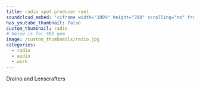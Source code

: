 ```yaml
---
title: radio spot producer reel
soundcloud_embed: '<iframe width="100%" height="300" scrolling="no" frameborder="no" allow="autoplay" src="https://w.soundcloud.com/player/?url=https%3A//api.soundcloud.com/playlists/838694792&color=%23222222&auto_play=false&hide_related=false&show_comments=true&show_user=true&show_reposts=false&show_teaser=true&visual=true"></iframe>'
has_youtube_thumbnail: false
custom_thumbnail: radio
# below is for SEO gem
image: /custom_thumbnails/radio.jpg
categories:
  - radio
  - audio
  - work
---
```


Draino and Lenscrafters
